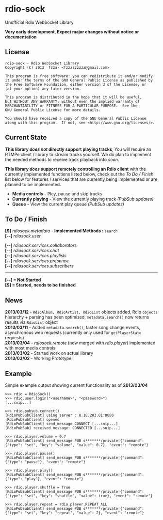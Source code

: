 # rdio-sock #
Unofficial Rdio WebSocket Library

**Very early development, Expect major changes without notice or documentation**

## License ##

    rdio-sock - Rdio WebSocket Library
    Copyright (C) 2013  fzza- <fzzzzzzzza@gmail.com>

    This program is free software: you can redistribute it and/or modify
    it under the terms of the GNU General Public License as published by
    the Free Software Foundation, either version 3 of the License, or
    (at your option) any later version.

    This program is distributed in the hope that it will be useful,
    but WITHOUT ANY WARRANTY; without even the implied warranty of
    MERCHANTABILITY or FITNESS FOR A PARTICULAR PURPOSE.  See the
    GNU General Public License for more details.

    You should have received a copy of the GNU General Public License
    along with this program.  If not, see <http://www.gnu.org/licenses/>.

## Current State ##

**This library *does not* directly support playing tracks**, You will require an RTMPe client / library to stream tracks yourself. We do plan to implement the needed methods to receive track playback info *soon*.

**This library *does* support remotely controlling an Rdio client** with the currently implemented functions listed below, check out the *To Do / Finish* list below for features / services that are currently being implemented or are planned to be implemented.

 - **Media controls** - Play, pause and skip tracks
 - **Currently playing** - View the currently playing track *(PubSub updates)*
 - **Queue** - View the current play queue *(PubSub updates)*

## To Do / Finish ##

**[S]** *rdiosock.metadata* - **Implemented Methods :** `search`    
**[--]** *rdiosock.user*    

**[--]** *rdiosock.services.collaborators*    
**[--]** *rdiosock.services.chat*     
**[--]** *rdiosock.services.playlists*    
**[--]** *rdiosock.services.presence*      
**[--]** *rdiosock.services.subscribers*    

---------

**[--] = Not Started**   
**[S] = Started, needs to be finished**

## News ##
**2013/03/12** - `RdioAlbum, RdioArtist, RdioList` objects added, Rdio `objects` hierarchy + parsing has been optimized, `metadata.search()` now returns results via `RdioList` object      
**2013/03/11** - Added `metadata.search()`, faster song change events, asynchronous web requests (currently only used for `getPlayerState` requests)  
**2013/03/04** - *rdiosock.remote* (now merged with *rdio.player*) implemented with most media controls    
**2013/03/02** - Started work on actual library    
**2013/03/02** - Working Prototype    

## Example ##

Simple example output showing current functionality as of **2013/03/04**

	>>> rdio = RdioSock()
	>>> rdio.user.login("<username>", "<password>")
	[...snip...]

	>>> rdio.pubsub.connect()
    [RdioPubSubClient] using server : 8.18.203.81:8080
    [RdioPubSubClient] opened
    [RdioPubSubClient] send_message CONNECT [...snip...]
    [RdioPubSub] received_message: CONNECTED [...snip...]

    >>> rdio.player.volume = 0.7
    [RdioPubSubClient] send_message PUB s*******/private|{"command": {"type": "set", "key": "volume", "value": 0.7}, "event": "remote"}

    >>> rdio.player.pause()
    [RdioPubSubClient] send_message PUB s*******/private|{"command": {"type": "pause"}, "event": "remote"}
	
	>>> rdio.player.play()
	[RdioPubSubClient] send_message PUB s*******/private|{"command": {"type": "play"}, "event": "remote"}

	>>> rdio.player.shuffle = True
	[RdioPubSubClient] send_message PUB s*******/private|{"command": {"type": "set", "key": "shuffle", "value": true}, "event": "remote"}

	>>> rdio.player.repeat = rdio.player.REPEAT_ALL
	[RdioPubSubClient] send_message PUB s*******/private|{"command": {"type": "set", "key": "repeat", "value": 2}, "event": "remote"}